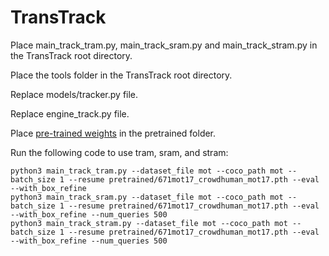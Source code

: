 # TransTrack

Place main_track_tram.py, main_track_sram.py and main_track_stram.py in the TransTrack root directory.

Place the tools folder in the TransTrack root directory.

Replace models/tracker.py file.

Replace engine_track.py file.

Place [pre-trained weights](https://pan.baidu.com/s/1KvSzIbMeYQ4LWKxAUFMylw?pwd=7712) in the pretrained folder.

Run the following code to use tram, sram, and stram:

```
python3 main_track_tram.py --dataset_file mot --coco_path mot --batch_size 1 --resume pretrained/671mot17_crowdhuman_mot17.pth --eval --with_box_refine
python3 main_track_sram.py --dataset_file mot --coco_path mot --batch_size 1 --resume pretrained/671mot17_crowdhuman_mot17.pth --eval --with_box_refine --num_queries 500
python3 main_track_stram.py --dataset_file mot --coco_path mot --batch_size 1 --resume pretrained/671mot17_crowdhuman_mot17.pth --eval --with_box_refine --num_queries 500
```
